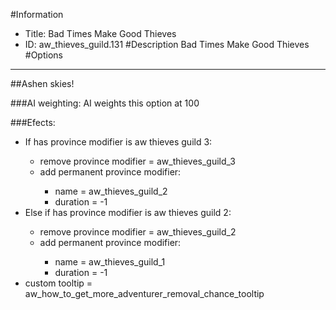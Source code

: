 #Information
 - Title: Bad Times Make Good Thieves
 - ID: aw_thieves_guild.131
#Description
Bad Times Make Good Thieves
#Options

___
##Ashen skies!

###AI weighting:
AI weights this option at 100


###Efects:<ul><li>If has province modifier is aw thieves guild 3:</li><ul><li>remove province modifier = aw_thieves_guild_3</li><li>add permanent province modifier:</li><ul><li>name = aw_thieves_guild_2</li><li>duration = -1</li></ul></ul><li>Else if has province modifier is aw thieves guild 2:</li><ul><li>remove province modifier = aw_thieves_guild_2</li><li>add permanent province modifier:</li><ul><li>name = aw_thieves_guild_1</li><li>duration = -1</li></ul></ul><li>custom tooltip = aw_how_to_get_more_adventurer_removal_chance_tooltip</li></ul>
